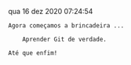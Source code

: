 qua 16 dez 2020 07:24:54 

	Agora começamos a brincadeira ...
	
		Aprender Git de verdade.
		
	Até que enfim!
